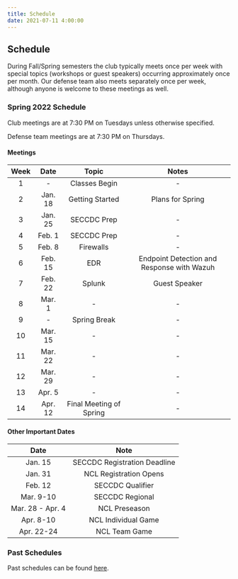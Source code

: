 ```yaml
---
title: Schedule
date: 2021-07-11 4:00:00
---
```


## Schedule

During Fall/Spring semesters the club typically meets once per week with special topics (workshops or guest speakers) occurring approximately once per month. Our defense team also meets separately once per week, although anyone is welcome to these meetings as well.

### Spring 2022 Schedule

Club meetings are at 7:30 PM on Tuesdays unless otherwise specified.

Defense team meetings are at 7:30 PM on Thursdays.

#### Meetings

Week | Date | Topic | Notes
:-:| :-----: | :-------------: | :---:
 1 | - | Classes Begin | -
 2 | Jan. 18 | Getting Started | Plans for Spring
 3 | Jan. 25 | SECCDC Prep | -
 4 | Feb. 1  | SECCDC Prep | -
 5 | Feb. 8  | Firewalls | -
 6 | Feb. 15 | EDR | Endpoint Detection and Response with Wazuh
 7 | Feb. 22 | Splunk | Guest Speaker
 8 | Mar. 1  | - | -
 9 | - | Spring Break | -
10 | Mar. 15 | - | -
11 | Mar. 22 | - | -
12 | Mar. 29 | - | -
13 | Apr. 5  | - | -
14 | Apr. 12 | Final Meeting of Spring | -

#### Other Important Dates

Date | Note
:-----: | :-----:
Jan. 15 | SECCDC Registration Deadline
Jan. 31 | NCL Registration Opens
Feb. 12 | SECCDC Qualifier
Mar. 9-10 | SECCDC Regional
Mar. 28 - Apr. 4 | NCL Preseason
Apr. 8-10 | NCL Individual Game
Apr. 22-24 | NCL Team Game

### Past Schedules

Past schedules can be found [here](/schedule/archive.html). 
